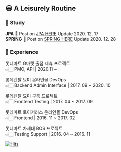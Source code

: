 ## :smiley: A Leisurely Routine

### :purple_heart: Study

**JPA** :seedling: Post on [JPA HERE](https://blog.naver.com/PostList.nhn?blogId=kon_pig&from=postList&categoryNo=25) Update 2020. 12. 17<br/>
**SPRING** :seedling: Post on [SPRING HERE](https://blog.naver.com/PostList.nhn?blogId=kon_pig&from=postList&categoryNo=96) Update 2020. 12. 28<br/>

### :yellow_heart: Experience
롯데마트 G마켓 출점 제휴 프로젝트<br/>
👉🏻 PMO, API | 2020.11 ~

롯데렌탈 묘미 온라인몰 DevOps<br/>
👉🏻 Backend Admin Interface | 2017. 09 ~ 2020. 10

롯데렌탈 묘미 구축 프로젝트<br/>
👉🏻 Frontend Testing | 2017. 04 ~ 2017. 09

롯데마트 토이저러스 온라인몰 DevOps<br/>
👉🏻 Frontend | 2016. 11 ~ 2017. 02

롯데마트 차세대 BOS 프로젝트<br/>
👉🏻 Testing Support | 2016. 04 ~ 2016. 11

[![Hits](https://hits.seeyoufarm.com/api/count/incr/badge.svg?url=https%3A%2F%2Fgithub.com%2Fkimkonpig&count_bg=%23943DC8&title_bg=%23555555&icon=&icon_color=%23E7E7E7&title=hits&edge_flat=false)](https://hits.seeyoufarm.com)

<!--
**kimkonpig/kimkonpig** is a ✨ _special_ ✨ repository because its `README.md` (this file) appears on your GitHub profile.

Here are some ideas to get you started:

- 🔭 I’m currently working on ...
- 🌱 I’m currently learning ...
- 👯 I’m looking to collaborate on ...
- 🤔 I’m looking for help with ...
- 💬 Ask me about ...
- 📫 How to reach me: ...
- 😄 Pronouns: ...
- ⚡ Fun fact: ...
-->
